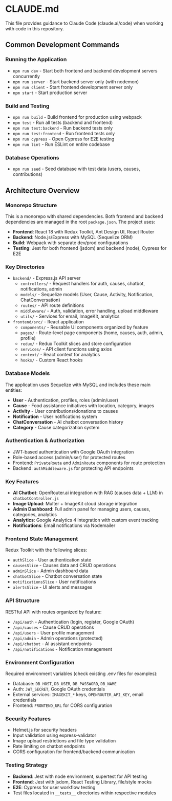# CLAUDE.md

This file provides guidance to Claude Code (claude.ai/code) when working with code in this repository.

## Common Development Commands

### Running the Application
- `npm run dev` - Start both frontend and backend development servers concurrently
- `npm run server` - Start backend server only (with nodemon)
- `npm run client` - Start frontend development server only
- `npm start` - Start production server

### Build and Testing
- `npm run build` - Build frontend for production using webpack
- `npm test` - Run all tests (backend and frontend)
- `npm run test:backend` - Run backend tests only
- `npm run test:frontend` - Run frontend tests only  
- `npm run cypress` - Open Cypress for E2E testing
- `npm run lint` - Run ESLint on entire codebase

### Database Operations
- `npm run seed` - Seed database with test data (users, causes, contributions)

## Architecture Overview

### Monorepo Structure
This is a monorepo with shared dependencies. Both frontend and backend dependencies are managed in the root `package.json`. The project uses:
- **Frontend**: React 18 with Redux Toolkit, Ant Design UI, React Router
- **Backend**: Node.js/Express with MySQL (Sequelize ORM)
- **Build**: Webpack with separate dev/prod configurations
- **Testing**: Jest for both frontend (jsdom) and backend (node), Cypress for E2E

### Key Directories
- `backend/` - Express.js API server
  - `controllers/` - Request handlers for auth, causes, chatbot, notifications, admin
  - `models/` - Sequelize models (User, Cause, Activity, Notification, ChatConversation)
  - `routes/` - API route definitions  
  - `middleware/` - Auth, validation, error handling, upload middleware
  - `utils/` - Services for email, ImageKit, analytics
- `frontend/src/` - React application
  - `components/` - Reusable UI components organized by feature
  - `pages/` - Route-level page components (home, causes, auth, admin, profile)
  - `redux/` - Redux Toolkit slices and store configuration
  - `services/` - API client functions using axios
  - `context/` - React context for analytics
  - `hooks/` - Custom React hooks

### Database Models
The application uses Sequelize with MySQL and includes these main entities:
- **User** - Authentication, profiles, roles (admin/user)
- **Cause** - Food assistance initiatives with location, category, images
- **Activity** - User contributions/donations to causes
- **Notification** - User notifications system
- **ChatConversation** - AI chatbot conversation history
- **Category** - Cause categorization system

### Authentication & Authorization
- JWT-based authentication with Google OAuth integration
- Role-based access (admin/user) for protected routes
- Frontend: `PrivateRoute` and `AdminRoute` components for route protection
- Backend: `authMiddleware.js` for protecting API endpoints

### Key Features
- **AI Chatbot**: OpenRouter.ai integration with RAG (causes data + LLM) in `chatbotController.js`
- **Image Upload**: Multer + ImageKit cloud storage integration
- **Admin Dashboard**: Full admin panel for managing users, causes, categories, analytics
- **Analytics**: Google Analytics 4 integration with custom event tracking
- **Notifications**: Email notifications via Nodemailer

### Frontend State Management
Redux Toolkit with the following slices:
- `authSlice` - User authentication state
- `causesSlice` - Causes data and CRUD operations
- `adminSlice` - Admin dashboard data
- `chatbotSlice` - Chatbot conversation state
- `notificationsSlice` - User notifications
- `alertsSlice` - UI alerts and messages

### API Structure
RESTful API with routes organized by feature:
- `/api/auth` - Authentication (login, register, Google OAuth)
- `/api/causes` - Cause CRUD operations
- `/api/users` - User profile management
- `/api/admin` - Admin operations (protected)
- `/api/chatbot` - AI assistant endpoints
- `/api/notifications` - Notification management

### Environment Configuration
Required environment variables (check existing .env files for examples):
- Database: `DB_HOST`, `DB_USER`, `DB_PASSWORD`, `DB_NAME`
- Auth: `JWT_SECRET`, Google OAuth credentials
- External services: `IMAGEKIT_*` keys, `OPENROUTER_API_KEY`, email credentials
- Frontend: `FRONTEND_URL` for CORS configuration

### Security Features
- Helmet.js for security headers
- Input validation using express-validator
- Image upload restrictions and file type validation
- Rate limiting on chatbot endpoints
- CORS configuration for frontend/backend communication

### Testing Strategy
- **Backend**: Jest with node environment, supertest for API testing
- **Frontend**: Jest with jsdom, React Testing Library, file/style mocks
- **E2E**: Cypress for user workflow testing
- Test files located in `__tests__` directories within respective modules